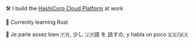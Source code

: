 🛠️ I build the [HashiCorp Cloud Platform](https://www.hashicorp.com/cloud) at work

🦀 Currently learning Rust

💬 Je parle assez bien 🇫🇷, 少し 🇯🇵語 を 話すの, y habla un poco 🇪🇸/🇲🇽


<!--
**jesdavpet/jesdavpet** is a ✨ _special_ ✨ repository because its `README.md` (this file) appears on your GitHub profile.

Here are some ideas to get you started:

- 🔭 I’m currently working on ...
- 🌱 I’m currently learning ...
- 👯 I’m looking to collaborate on ...
- 🤔 I’m looking for help with ...
- 💬 Ask me about ...
- 📫 How to reach me: ...
- 😄 Pronouns: ...
- ⚡ Fun fact: ...
-->
